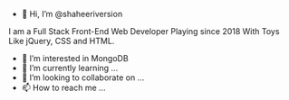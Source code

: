 - 👋 Hi, I’m @shaheeriversion

I am a Full Stack Front-End Web Developer Playing since 2018 With Toys Like jQuery, CSS and HTML.
- 👀 I’m interested in MongoDB
- 🌱 I’m currently learning ...
- 💞️ I’m looking to collaborate on ...
- 📫 How to reach me ...

<!---
shaheeriversion/shaheeriversion is a ✨ special ✨ repository because its `README.md` (this file) appears on your GitHub profile.
You can click the Preview link to take a look at your changes.
--->
